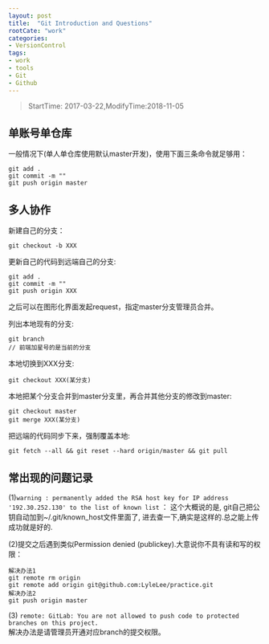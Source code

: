 ```yaml
---
layout: post
title:  "Git Introduction and Questions"
rootCate: "work"
categories:
- VersionControl
tags:
- work
- tools
- Git
- Github
---
```


> StartTime: 2017-03-22,ModifyTime:2018-11-05

<!---more--->

## 单账号单仓库
一般情况下(单人单仓库使用默认master开发)，使用下面三条命令就足够用：
```
git add .
git commit -m ""
git push origin master
```

## 多人协作
新建自己的分支：
```
git checkout -b XXX
```

更新自己的代码到远端自己的分支:
```
git add .
git commit -m ""
git push origin XXX
```

之后可以在图形化界面发起request，指定master分支管理员合并。

列出本地现有的分支:
```
git branch
// 前端加星号的是当前的分支
```

本地切换到XXX分支:
```
git checkout XXX(某分支)
```

本地把某个分支合并到master分支里，再合并其他分支的修改到master:
```
git checkout master
git merge XXX(某分支)
```

把远端的代码同步下来，强制覆盖本地:
```
git fetch --all && git reset --hard origin/master && git pull
```

## 常出现的问题记录
(1)`warning : permanently added the RSA host key for IP address '192.30.252.130' to the list of known list`  ：
这个大概说的是, git自己把公钥自动加到~/.git/known_host文件里面了, 进去查一下,确实是这样的.总之能上传成功就是好的.

(2)提交之后遇到类似Permission denied (publickey).大意说你不具有读和写的权限：
```
解决办法1
git remote rm origin
git remote add origin git@github.com:LyleLee/practice.git
解决办法2
git push origin master
```
(3) `remote: GitLab: You are not allowed to push code to protected branches on this project.`  
解决办法是请管理员开通对应branch的提交权限。
